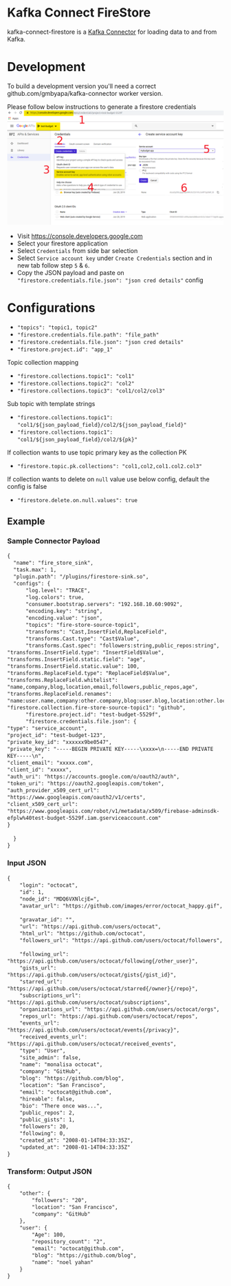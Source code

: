 # Kafka Connect FireStore

kafka-connect-firestore is a [Kafka Connector](http://kafka.apache.org/documentation.html#connect)
for loading data to and from Kafka.

# Development

To build a development version you'll need a correct github.com/gmbyapa/kafka-connector worker version.

Please follow below instructions to generate a firestore credentials
![srcImage](doc/firestore-cred-gen.png)

* Visit https://console.developers.google.com
* Select your firestore application
* Select `Credentials` from side bar selection
* Select `Service account key` under `Create Credentials` section and in new tab follow step `5` & `6`.
* Copy the JSON payload and paste on ``` "firestore.credentials.file.json": "json cred details" ``` config

# Configurations
* ``` "topics": "topic1, topic2" ```
* ``` "firestore.credentials.file.path": "file_path" ```
* ``` "firestore.credentials.file.json": "json cred details" ```
* ``` "firestore.project.id": "app_1" ```

Topic collection mapping

* ``` "firestore.collections.topic1": "col1" ```
* ``` "firestore.collections.topic2": "col2" ```
* ``` "firestore.collections.topic3": "col1/col2/col3" ```

Sub topic with template strings

* ``` "firestore.collections.topic1": "col1/${json_payload_field}/col2/${json_payload_field}" ```
* ``` "firestore.collections.topic1": "col1/${json_payload_field}/col2/${pk}" ```


If collection wants to use topic primary key as the collection PK

* ``` "firestore.topic.pk.collections": "col1,col2,col1.col2.col3" ```

If collection wants to delete on `null` value use below config, default the config is false

* ``` "firestore.delete.on.null.values": true ```

## Example

### Sample Connector Payload
```
{
  "name": "fire_store_sink",
  "task.max": 1,
  "plugin.path": "/plugins/firestore-sink.so",
  "configs": {
      "log.level": "TRACE",
      "log.colors": true,
      "consumer.bootstrap.servers": "192.168.10.60:9092",
      "encoding.key": "string",
      "encoding.value": "json",
      "topics": "fire-store-source-topic1",
      "transforms": "Cast,InsertField,ReplaceField",
      "transforms.Cast.type": "Cast$Value",
      "transforms.Cast.spec": "followers:string,public_repos:string",
"transforms.InsertField.type": "InsertField$Value",
"transforms.InsertField.static.field": "age",
"transforms.InsertField.static.value": 100,
"transforms.ReplaceField.type": "ReplaceField$Value",
"transforms.ReplaceField.whitelist": "name,company,blog,location,email,followers,public_repos,age",
"transforms.ReplaceField.renames": "name:user.name,company:other.company,blog:user.blog,location:other.location,email:user.email,followers:other.followers,public_repos:user.repository_count,age:user.Age",
"firestore.collection.fire-store-source-topic1": "github",
      "firestore.project.id": "test-budget-5529f",
      "firestore.credentials.file.json": {
"type": "service_account",
"project_id": "test-budget-123",
"private_key_id": "xxxxxx9be0547",
"private_key": "-----BEGIN PRIVATE KEY-----\xxxx=\n-----END PRIVATE KEY-----\n",
"client_email": "xxxxx.com",
"client_id": "xxxxx",
"auth_uri": "https://accounts.google.com/o/oauth2/auth",
"token_uri": "https://oauth2.googleapis.com/token",
"auth_provider_x509_cert_url": "https://www.googleapis.com/oauth2/v1/certs",
"client_x509_cert_url": "https://www.googleapis.com/robot/v1/metadata/x509/firebase-adminsdk-efplw%40test-budget-5529f.iam.gserviceaccount.com"
}

  }
}

```

### Input JSON

```
{​
    "login": "octocat", ​
    "id": 1, ​
    "node_id": "MDQ6VXNlcjE=", ​
    "avatar_url": "https://github.com/images/error/octocat_happy.gif", ​
    "gravatar_id": "", ​
    "url": "https://api.github.com/users/octocat", ​
    "html_url": "https://github.com/octocat", ​
    "followers_url": "https://api.github.com/users/octocat/followers", ​
    "following_url": "https://api.github.com/users/octocat/following{/other_user}", ​
    "gists_url": "https://api.github.com/users/octocat/gists{/gist_id}", ​
    "starred_url": "https://api.github.com/users/octocat/starred{/owner}{/repo}", ​
    "subscriptions_url": "https://api.github.com/users/octocat/subscriptions", ​
    "organizations_url": "https://api.github.com/users/octocat/orgs", ​
    "repos_url": "https://api.github.com/users/octocat/repos", ​
    "events_url": "https://api.github.com/users/octocat/events{/privacy}", ​
    "received_events_url": "https://api.github.com/users/octocat/received_events", ​
    "type": "User", ​
    "site_admin": false, ​
    "name": "monalisa octocat", ​
    "company": "GitHub", ​
    "blog": "https://github.com/blog", ​
    "location": "San Francisco", ​
    "email": "octocat@github.com", ​
    "hireable": false, ​
    "bio": "There once was...", ​
    "public_repos": 2, ​
    "public_gists": 1, ​
    "followers": 20, ​
    "following": 0, ​
    "created_at": "2008-01-14T04:33:35Z", ​
    "updated_at": "2008-01-14T04:33:35Z"​
}​
```

### Transform: Output JSON

```
{​
    "other": {​
        "followers": "20", ​
        "location": "San Francisco", ​
        "company": "GitHub"​
    }, ​
    "user": {​
        "Age": 100, ​
        "repository_count": "2", ​
        "email": "octocat@github.com", ​
        "blog": "https://github.com/blog", ​
        "name": "noel yahan"​
    }​
}​
```